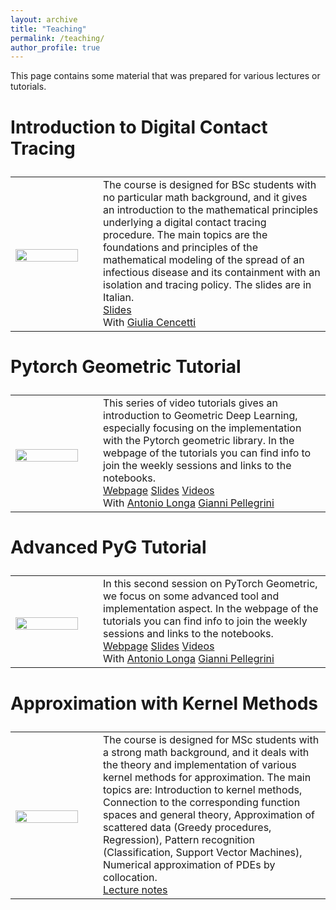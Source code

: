 ```yaml
---
layout: archive
title: "Teaching"
permalink: /teaching/
author_profile: true
---
```


This page contains some material that was prepared for various lectures or tutorials.



<font size="5">
<table style="border:none;">

### Introduction to Digital Contact Tracing

<tr style="border:none;">

<td width="25%" style="border:none;">

<img src="https://GabrieleSantin.github.io/images/digital_contact_tracing.png" style="padding-top: 7px;display: block;margin-right:35px;" width="90%">

</td>

<td width="65%" style="border:none;">
The course is designed for BSc students with no particular math background, and it gives an introduction to the mathematical principles underlying a digital contact tracing procedure. The main topics are the foundations and principles of the mathematical modeling of the spread of an infectious disease and its containment with an isolation and tracing policy. The slides are in Italian.
<br> 
<a href='https://drive.google.com/drive/u/1/folders/1mH7-AlXOZNtJALaw7QKcpbqHxOqUn0-9'> <i class='fa fa-file-powerpoint'></i> Slides</a> <br>With <a href='https://twitter.com/_giuliacencetti?lang=en'> <i class='fa fa-user'></i> Giulia Cencetti</a> 


</td>

</tr>


</table>
</font>

<font size="5">
<table style="border:none;">

### Pytorch Geometric Tutorial

<tr style="border:none;">

<td width="25%" style="border:none;">

<img src="https://GabrieleSantin.github.io/images/pytorch_geometric_tutorial.jpeg" style="padding-top: 7px;display: block;margin-right:35px;" width="90%">

</td>

<td width="65%" style="border:none;">
This series of video tutorials gives an introduction to Geometric Deep Learning, especially focusing on the implementation with the Pytorch geometric library. In the webpage of the tutorials you can find info to join the weekly sessions and links to the notebooks.
<br> 
<a href='https://antoniolonga.github.io/Pytorch_geometric_tutorials/index.html'> <i class='fa fa-link'></i> Webpage</a> <a href='https://github.com/AntonioLonga/PytorchGeometricTutorial'> <i class='fa fa-file-powerpoint'></i> Slides</a> <a href='https://www.youtube.com/user/94longa2112/videos'> <i class='fa fa-youtube'></i> Videos</a> <br>With <a href='https://antoniolonga.github.io/'> <i class='fa fa-user'></i> Antonio Longa</a> <a href='https://giannipele.com/'> <i class='fa fa-user'></i>  Gianni Pellegrini</a> 


</td>

</tr>


</table>
</font>

<font size="5">
<table style="border:none;">

### Advanced PyG Tutorial

<tr style="border:none;">

<td width="25%" style="border:none;">

<img src="https://GabrieleSantin.github.io/images/pytorch_geometric_tutorial.jpeg" style="padding-top: 7px;display: block;margin-right:35px;" width="90%">

</td>

<td width="65%" style="border:none;">
In this second session on PyTorch Geometric, we focus on some advanced tool and implementation aspect. In the webpage of the tutorials you can find info to join the weekly sessions and links to the notebooks.
<br> 
<a href='https://antoniolonga.github.io/Pytorch_geometric_tutorials/index.html'> <i class='fa fa-link'></i> Webpage</a> <a href='https://github.com/AntonioLonga/PytorchGeometricTutorial'> <i class='fa fa-file-powerpoint'></i> Slides</a> <a href='https://www.youtube.com/user/94longa2112/videos'> <i class='fa fa-youtube'></i> Videos</a> <br>With <a href='https://antoniolonga.github.io/'> <i class='fa fa-user'></i> Antonio Longa</a> <a href='https://giannipele.com/'> <i class='fa fa-user'></i>  Gianni Pellegrini</a> 


</td>

</tr>


</table>
</font>

<font size="5">
<table style="border:none;">

### Approximation with Kernel Methods

<tr style="border:none;">

<td width="25%" style="border:none;">

<img src="https://GabrieleSantin.github.io/images/approximation_with_kernel_methods.png" style="padding-top: 7px;display: block;margin-right:35px;" width="90%">

</td>

<td width="65%" style="border:none;">
The course is designed for MSc students with a strong math background, and it deals with the theory and implementation of various kernel methods for approximation. The main topics are: Introduction to kernel methods, Connection to the corresponding function spaces and general theory, Approximation of scattered data (Greedy procedures, Regression), Pattern recognition (Classification, Support Vector Machines), Numerical approximation of PDEs by collocation.
<br> 
<a href='https://GabrieleSantin.github.io/files/approximation_with_kernel_methods.pdf'> <i class='fa fa-file-pdf'></i> Lecture notes</a> 


</td>

</tr>


</table>
</font>
